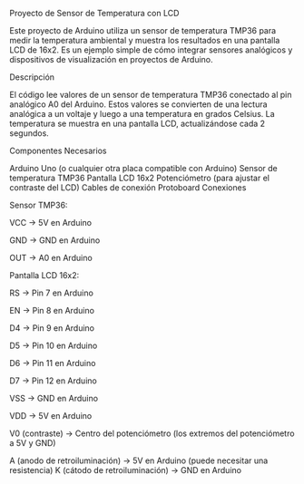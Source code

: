 Proyecto de Sensor de Temperatura con LCD

Este proyecto de Arduino utiliza un sensor de temperatura TMP36 para medir la temperatura ambiental y muestra los resultados en una pantalla LCD de 16x2. Es un ejemplo simple de cómo integrar sensores analógicos y dispositivos de visualización en proyectos de Arduino.

Descripción

El código lee valores de un sensor de temperatura TMP36 conectado al pin analógico A0 del Arduino. Estos valores se convierten de una lectura analógica a un voltaje y luego a una temperatura en grados Celsius. La temperatura se muestra en una pantalla LCD, actualizándose cada 2 segundos.

Componentes Necesarios

Arduino Uno (o cualquier otra placa compatible con Arduino)
Sensor de temperatura TMP36
Pantalla LCD 16x2
Potenciómetro (para ajustar el contraste del LCD)
Cables de conexión
Protoboard
Conexiones

Sensor TMP36:

VCC -> 5V en Arduino

GND -> GND en Arduino

OUT -> A0 en Arduino

Pantalla LCD 16x2:

RS -> Pin 7 en Arduino

EN -> Pin 8 en Arduino

D4 -> Pin 9 en Arduino

D5 -> Pin 10 en Arduino

D6 -> Pin 11 en Arduino

D7 -> Pin 12 en Arduino

VSS -> GND en Arduino

VDD -> 5V en Arduino

V0 (contraste) -> Centro del potenciómetro (los extremos del potenciómetro a 5V y GND)

A (anodo de retroiluminación) -> 5V en Arduino (puede necesitar una resistencia)
K (cátodo de retroiluminación) -> GND en Arduino
